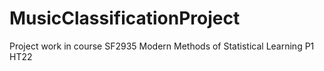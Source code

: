 # MusicClassificationProject
Project work in course SF2935 Modern Methods of Statistical Learning P1 HT22
